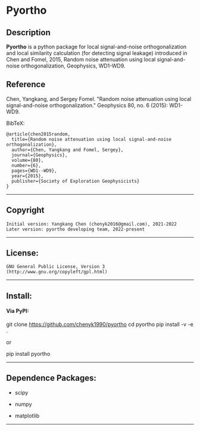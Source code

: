 **Pyortho**
======

## Description

**Pyortho** is a python package for local signal-and-noise orthogonalization and local similarity calculation (for detecting signal leakage) introduced in Chen and Fomel, 2015, Random noise attenuation using local signal-and-noise orthogonalization, Geophysics, WD1-WD9.

## Reference

Chen, Yangkang, and Sergey Fomel. "Random noise attenuation using local signal-and-noise orthogonalization." Geophysics 80, no. 6 (2015): WD1-WD9.

BibTeX:

	@article{chen2015random,
	  title={Random noise attenuation using local signal-and-noise orthogonalization},
	  author={Chen, Yangkang and Fomel, Sergey},
	  journal={Geophysics},
	  volume={80},
	  number={6},
	  pages={WD1--WD9},
	  year={2015},
	  publisher={Society of Exploration Geophysicists}
	}

-----------
## Copyright
    Initial version: Yangkang Chen (chenyk2016@gmail.com), 2021-2022
	Later version: pyortho developing team, 2022-present
-----------

## License:
    GNU General Public License, Version 3
    (http://www.gnu.org/copyleft/gpl.html)   

-----------

## Install:
#### Via PyPI:

git clone https://github.com/chenyk1990/pyortho
cd pyortho
pip install -v -e .

or

pip install pyortho

-----------

## Dependence Packages:
* scipy 

* numpy 

* matplotlib

-----------


